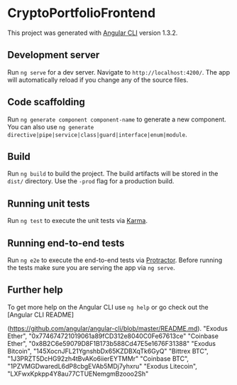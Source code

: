 # CryptoPortfolioFrontend

This project was generated with [Angular CLI](https://github.com/angular/angular-cli) version 1.3.2.

## Development server

Run `ng serve` for a dev server. Navigate to `http://localhost:4200/`. The app will automatically reload if you change any of the source files.

## Code scaffolding

Run `ng generate component component-name` to generate a new component. You can also use `ng generate directive|pipe|service|class|guard|interface|enum|module`.

## Build

Run `ng build` to build the project. The build artifacts will be stored in the `dist/` directory. Use the `-prod` flag for a production build.

## Running unit tests

Run `ng test` to execute the unit tests via [Karma](https://karma-runner.github.io).

## Running end-to-end tests

Run `ng e2e` to execute the end-to-end tests via [Protractor](http://www.protractortest.org/).
Before running the tests make sure you are serving the app via `ng serve`.

## Further help

To get more help on the Angular CLI use `ng help` or go check out the [Angular CLI README]

(https://github.com/angular/angular-cli/blob/master/README.md).
"Exodus Ether", "0x774674721019061a89fCD312e8040C0Fe67613ce"
"Coinbase Ether", "0x8B2C6e59079D8F1B173b588Cd47E5e1676F31388"
"Exodus Bitcoin", "145XocnJFL21YgnshbDx65KZDBXqTk6GyQ"
"Bittrex BTC", "1J3PRZT5DcHG92zh4tBvAKo6iierEYTMMr"
"Coinbase BTC", "1PZVMGDwaredL6dP8cbgEVAb5MDj7yhxru"
"Exodus Litecoin", "LXFwxKpkpp4Y8au77CTUENemgmBzooo2Sh"